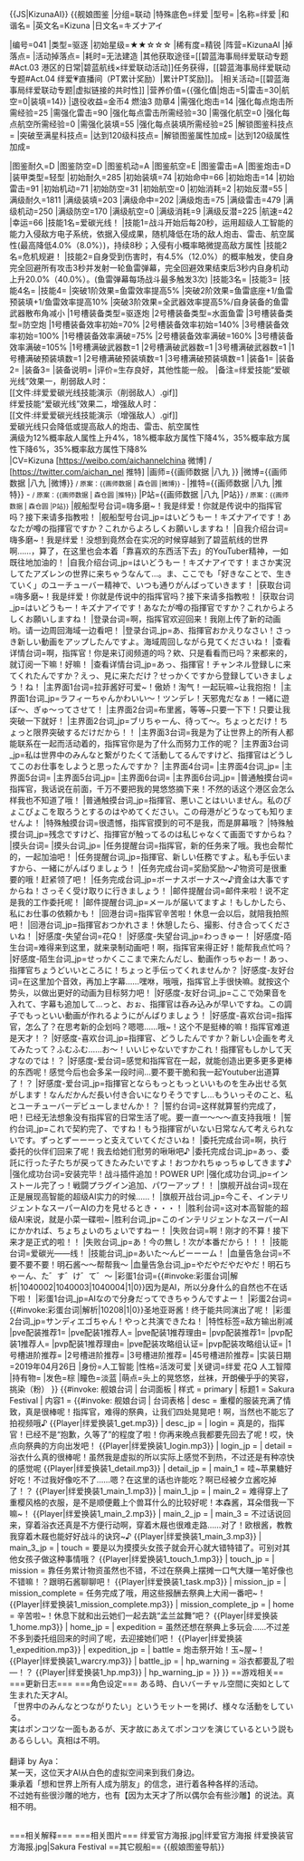 {{JS|KizunaAI}}
{{舰娘图鉴 
|分组=联动
|特殊底色=绊爱
|型号=
|名称=绊爱
|和谐名=
|英文名=Kizuna
|日文名=キズナアイ

|编号=041
|类型=驱逐
|初始星级=★★☆☆☆
|稀有度=精锐
|阵营=KizunaAI
|掉落点=
|活动掉落点=
|耗时=无法建造
|其他获取途径=[[碧蓝海事局绊爱联动专题#Act.03 港区的日常|碧蓝航线×绊爱联动活动]]任务获得，[[碧蓝海事局绊爱联动专题#Act.04 绊爱💗直播间（PT累计奖励）|累计PT奖励]]。
|相关活动=[[碧蓝海事局绊爱联动专题|虚拟链接的共时性]]
|营养价值={{强化值|炮击=5|雷击=30|航空=0|装填=14}}
|退役收益=金币4 燃油3 勋章4
|需强化炮击=14
|强化每点炮击所需经验=25
|需强化雷击=90
|强化每点雷击所需经验=30
|需强化航空=0
|强化每点航空所需经验=0
|需强化装填=55
|强化每点装填所需经验=25
|解锁图鉴科技点=
|突破至满星科技点=
|达到120级科技点=
|解锁图鉴属性加成=
|达到120级属性加成=

|图鉴耐久=D
|图鉴防空=D
|图鉴机动=A
|图鉴航空=E
|图鉴雷击=A
|图鉴炮击=D
|装甲类型=轻型
|初始耐久=285
|初始装填=74
|初始命中=66
|初始炮击=14
|初始雷击=91
|初始机动=71
|初始防空=31
|初始航空=0
|初始消耗=2
|初始反潜=55
|满级耐久=1811
|满级装填=203
|满级命中=202
|满级炮击=75
|满级雷击=479
|满级机动=250
|满级防空=170
|满级航空=0
|满级消耗=9
|满级反潜=225
|航速=42
|幸运=66
|技能1名=爱碳光线！
|技能1=战斗开始后每20秒，运用超级人工智能的能力入侵敌方电子系统，依据入侵成果，随机降低在场的敌人炮击、雷击、航空属性(最高降低4.0%（8.0%）)，持续8秒；入侵有小概率略微提高敌方属性
|技能2名=危机规避！
|技能2=自身受到伤害时，有4.5%（12.0%）的概率触发，使自身完全回避所有攻击3秒并发射一轮鱼雷弹幕，完全回避效果结束后3秒内自身机动上升20.0%（40.0%）。(鱼雷弹幕每场战斗最多触发3次)
|技能3名=
|技能3=
|技能4名=
|技能4=
|突破1阶效果=鱼雷效率提高5%
|突破2阶效果=鱼雷底座+1/鱼雷预装填+1/鱼雷效率提高10%
|突破3阶效果=全武器效率提高5%/自身装备的鱼雷武器散布角减小
|1号槽装备类型=驱逐炮
|2号槽装备类型=水面鱼雷
|3号槽装备类型=防空炮
|1号槽装备效率初始=70%
|2号槽装备效率初始=140%
|3号槽装备效率初始=100%
|1号槽装备效率满破=75%
|2号槽装备效率满破=160%
|3号槽装备效率满破=105%
|1号槽满破武器数=1
|2号槽满破武器数=1
|3号槽满破武器数=1
|1号槽满破预装填数=1
|2号槽满破预装填数=1
|3号槽满破预装填数=1
|装备1=
|装备2=
|装备3=
|装备说明=
|评价=生存良好，其他性能一般。
|备注=绊爱技能“爱碳光线”效果一，削弱敌人时：<br>
[[文件:绊爱爱碳光线技能演示（削弱敌人）.gif]]<br>
绊爱技能“爱碳光线”效果二，增强敌人时：<br>
[[文件:绊爱爱碳光线技能演示（增强敌人）.gif]]<br>
爱碳光线只会降低或提高敌人的炮击、雷击、航空属性<br>
满级为12%概率敌人属性上升4%，18%概率敌方属性下降4%，35%概率敌方属性下降6%，35%概率敌方属性下降8%<br>
|CV=Kizuna [https://weibo.com/aichannelchina 微博] / [https://twitter.com/aichan_nel 推特]
|画师={{画师数据 |八九 }}
|微博={{画师数据 |八九  |微博}} <small> / 原案：{{画师数据 | 森仓圆 |微博}}<nowiki> - </nowiki></small>
|推特={{画师数据 |八九  |推特}}<nowiki> - </nowiki><small> / 原案：{{画师数据 | 森仓圆 |推特}}</small>
|P站={{画师数据 |八九  |P站}} <small> / 原案：{{画师数据 | 森仓圆 |P站}}</small>
|舰船型号台词=嗨多磨~！我是绊爱！你就是传说中的指挥官吗？接下来请多指教啦！
|舰船型号台词_jp=はいどうもー！キズナアイです！あなたが噂の指揮官ですか？これからよろしくお願いしますね！
|自我介绍台词=嗨多磨~！我是绊爱！没想到竟然会在实况的时候穿越到了碧蓝航线的世界啊……，算了，在这里也会本着「靠喜欢的东西活下去」的YouTuber精神，一如既往地加油的！
|自我介绍台词_jp=はいどうもー！キズナアイです！まさか実況してたアズレンの世界に来ちゃうなんて…。ま、ここでも「好きなことで、生きていく」のユーチューバー精神で、いつも通りがんばっていきます！
|获取台词=嗨多磨~！我是绊爱！你就是传说中的指挥官吗？接下来请多指教啦！
|获取台词_jp=はいどうもー！キズナアイです！あなたが噂の指揮官ですか？これからよろしくお願いしますね！
|登录台词=啊，指挥官欢迎回来！我刚上传了新的动画哟。请一边周回海域一边看吧！
|登录台词_jp=あ、指揮官おかえりなさい！さっき新しい動画をアップしたんですよ。海域周回しながら見てくださいね！
|查看详情台词=啊，指挥官！你是来订阅频道的吗？欸、只是看看而已吗？来都来的，就订阅一下嘛！好嘛！
|查看详情台词_jp=あっ、指揮官！チャンネル登録しに来てくれたんですか？えっ、見に来ただけ？せっかくですから登録していきましょう！ね！
|主界面1台词=拉菲酱好可爱~！傲娇！淘气！一起玩嘛~让我抱抱！
|主界面1台词_jp=ラフィーちゃんかわいい～！ツンデレ！天邪鬼だなぁ！一緒に遊ぼ～、ぎゅ～ってさせて！
|主界面2台词=布里酱，等等~只要一下下！只要让我突破一下就好！
|主界面2台词_jp=ブリちゃーん、待って～。ちょっとだけ！ちょっと限界突破するだけだから！！
|主界面3台词=我是为了让世界上的所有人都能联系在一起而活动着的，指挥官你是为了什么而努力工作的呢？
|主界面3台词_jp=私は世界中のみんなと繋がりたくて活動してるんですけど、指揮官はどうしてこのお仕事をしようと思ったんですか？
|主界面4台词=
|主界面4台词_jp=
|主界面5台词=
|主界面5台词_jp=
|主界面6台词= 
|主界面6台词_jp=
|普通触摸台词=指挥官，我话说在前面，千万不要把我的晃悠悠摘下来！不然的话这个港区会怎么样我也不知道了哦！
|普通触摸台词_jp=指揮官、悪いことはいいません。私のぴょこぴょこを取ろうとするのはやめてください。この母港がどうなっても知りませんよ！
|特殊触摸台词=很遗憾，指挥官摸到的可不是我，而是屏幕哦？
|特殊触摸台词_jp=残念ですけど、指揮官が触ってるのは私じゃなくて画面ですからね？
|摸头台词=
|摸头台词_jp=
|任务提醒台词=指挥官，新的任务来了哦。我也会帮忙的，一起加油吧！
|任务提醒台词_jp=指揮官、新しい任務ですよ。私も手伝いますから、一緒にがんばりましょう！
|任务完成台词=奖励奖励～♪物资可是很重要的哦！赶紧领了吧！
|任务完成台词_jp=ボーナスボーナス～♪資金は大事ですからね！さっそく受け取りに行きましょう！
|邮件提醒台词=邮件来啦！说不定是我的工作委托呢！
|邮件提醒台词_jp=メールが届いてますよ！もしかしたら、私にお仕事の依頼かも！
|回港台词=指挥官辛苦啦！休息一会以后，就陪我拍照吧！
|回港台词_jp=指揮官おつかれさま！休憩したら、撮影、付き合ってくださいね！
|好感度-失望台词=花Q！
|好感度-失望台词_jp=わっきゅー！
|好感度-陌生台词=难得来到这里，就来录制动画吧！啊，指挥官来得正好！能帮我点忙吗？
|好感度-陌生台词_jp=せっかくここまで来たんだし、動画作っちゃおー！あっ、指揮官ちょうどいいところに！ちょっと手伝ってくれませんか？
|好感度-友好台词=在这里加个音效，再加上字幕……嘿咻，哦哦，指挥官上手很快嘛。就按这个势头，以做出更好的动画为目标努力吧！
|好感度-友好台词_jp=ここで効果音を入れて、字幕も追加して…っと、おぉ、指揮官は呑み込みが早いですね。この調子でもっといい動画が作れるようにがんばりましょう！
|好感度-喜欢台词=指挥官，怎么了？在思考新的企划吗？嗯嗯……哦~！这个不是挺棒的嘛！指挥官难道是天才！？
|好感度-喜欢台词_jp=指揮官、どうしたんですか？新しい企画を考えてみたって？ふむふむ……お～！いいじゃないですかこれ！指揮官もしかして天才なのでは！？
|好感度-爱台词=感觉和指挥官在一起，就能创造出更多更多更棒的东西呢！感觉今后也会多呆一段时间…要不要干脆和我一起Youtuber出道算了！？
|好感度-爱台词_jp=指揮官とならもっともっといいものを生み出せる気がします！なんだかんだ長い付き合いになりそうですし…もういっそのこと、私とユーチューバーデビューしませんか！？
|誓约台词=这样就算誓约完成了，吧！已经无法想象没有指挥官的日常生活了呢。要一直一～～～直支持我哦！
|誓约台词_jp=これで契約完了、ですね！もう指揮官がいない日常なんて考えられないです。ずっとずーーーっと支えていてくださいね！
|委托完成台词=啊，执行委托的伙伴们回来了呢！我去给她们慰劳的啾啾吧♪
|委托完成台词_jp=あっ、委託に行った子たちが戻ってきたみたいですよ！おつかれちゅっちゅしてきます♪
|强化成功台词=安装完毕！战斗插件追加！POWER UP!
|强化成功台词_jp=インストール完了っ！戦闘プラグイン追加、パワーアップ！！
|旗舰开战台词=现在正是展现高智能的超级AI实力的时候……！
|旗舰开战台词_jp=今こそ、インテリジェントなスーパーAIの力を見せるとき・・・！
|胜利台词=这对本高智能的超级AI来说，就是小菜一碟啦~
|胜利台词_jp=このインテリジェントなスーパーAIにかかれば、ちょちょいのちょいですねー！
|失败台词=啊！刚才的不算！接下来才是正式的啦！！
|失败台词_jp=あ！今の無し！次が本番だから！！！
|技能台词=爱碳光——线！
|技能台词_jp=あいた～んビーーーム！
|血量告急台词=不要不要不要！明石酱～～帮帮我～
|血量告急台词_jp=やだやだやだやだ！明石ちゃーん、た゛す゛け゛て゛～
|彩蛋1台词={{#invoke:彩蛋台词|解析|1040002|1040003|1040004|1|0}}因为是AI，所以分身什么的自然也不在话下啦！
|彩蛋1台词_jp=AIなので分身だってできちゃうんですよー！
|彩蛋2台词={{#invoke:彩蛋台词|解析|10208|1|0}}圣地亚哥酱！终于能共同演出了呢！
|彩蛋2台词_jp=サンディエゴちゃん！やっと共演できたね！
|特性标签=敌方输出削减
|pve配装推荐1=
|pve配装1推荐人=
|pve配装1推荐理由=
|pvp配装推荐1=
|pvp配装1推荐人=
|pvp配装1推荐理由=
|pve配装攻略组认证=
|pvp配装攻略组认证=
|1号槽进阶推荐=
|2号槽进阶推荐=
|3号槽进阶推荐=
|45号槽进阶推荐=
|实装日期=2019年04月26日
|身份=人工智能
|性格=活泼可爱
|关键词=绊爱 花Q 人工智障
|持有物=
|发色=棕
|瞳色=淡蓝
|萌点=头上的晃悠悠，丝袜，开朗<s>傻乎乎</s>的笑容，挑染（粉）
}}
{{#invoke: 舰娘台词 | 台词面板 
| 样式 = primary
| 标题1 = Sakura Festival
| 内容1 = {{#invoke: 舰娘台词 | 台词表格
  | desc = 重樱的服装充满了情致，真是很棒呢！指挥官，难得的祭典，让我们四处晃晃吧！啊，当然也不能忘了拍视频哦♪ {{Player|绊爱换装1_get.mp3}}
  | desc_jp = 
  | login = 真是的，指挥官！已经不是“抱歉，久等了”的程度了啦！你再来晚点我都要先回去了呢！哎，快点向祭典的方向出发吧！ {{Player|绊爱换装1_login.mp3}}
  | login_jp = 
  | detail = 浴衣什么真的很棒呢！虽然我是虚拟的所以实际上感觉不到热，不过还是有种凉快的感觉呢 {{Player|绊爱换装1_detail.mp3}}
  | detail_jp = 
  | main_1 = 哇~苹果糖好好吃！不过我好像吃不了……嗯？在这里的话也许能吃？啊已经被夕立酱吃掉了！？ {{Player|绊爱换装1_main_1.mp3}}
  | main_1_jp = 
  | main_2 = 难得穿上了重樱风格的衣服，是不是顺便戴上个兽耳什么的比较好呢！本森酱，耳朵借我一下嘛~！ {{Player|绊爱换装1_main_2.mp3}}
  | main_2_jp = 
  | main_3 = 不过话说回来，穿着浴衣还真是不方便行动啊，穿着木屐也很难走路……对了！欧根酱，教教我穿着木屐也能好好战斗的诀窍~♪ {{Player|绊爱换装1_main_3.mp3}}
  | main_3_jp = 
  | touch = 要是以为摸摸头女孩子就会开心就大错特错了。可别对其他女孩子做这种事情哦？ {{Player|绊爱换装1_touch_1.mp3}}
  | touch_jp = 
  | mission = 靠任务累计物资虽然也不错，不过在祭典上摆摊一口气大赚一笔好像也不错嘛！？跟明石酱聊聊吧！ {{Player|绊爱换装1_task.mp3}}
  | mission_jp = 
  | mission_complete = 任务完成了哦，用这些报酬去祭典上大闹一番吧~！ {{Player|绊爱换装1_mission_complete.mp3}}
  | mission_complete_jp = 
  | home = 辛苦啦~！休息下就和出云她们一起去跳“孟兰盆舞”吧？ {{Player|绊爱换装1_home.mp3}}
  | home_jp = 
  | expedition = 虽然还想在祭典上多玩会……不过差不多到委托组回来的时间了呢，去迎接她们吧！ {{Player|绊爱换装1_expedition.mp3}}
  | expedition_jp = 
  | battle = 炮击祭开始！玉~屋~！ {{Player|绊爱换装1_warcry.mp3}}
  | battle_jp = 
  | hp_warning = 浴衣都要乱了啦—！？ {{Player|绊爱换装1_hp.mp3}}
  | hp_warning_jp = 
  }}
}}
==游戏相关==
===更新日志===
===角色设定===
ある時、白いバーチャル空間に突如として生まれた天才AI。<br>
「世界中のみんなとつながりたい」というモットーを掲げ、様々な活動をしている。<br>
実はポンコツな一面もあるが、天才故にあえてポンコツを演じているという説もあるらしい。真相は不明。<br><br>
翻译 by Aya：<br>
某一天，这位天才AI从白色的虚拟空间来到我们身边。<br>
秉承着「想和世界上所有人成为朋友」的信念，进行着各种各样的活动。<br>
不过她有些很沙雕的地方，也有【因为太天才了所以偶尔会有些沙雕】的说法。真相不明。<br><br>


===相关解释===
===相关图片===
<gallery mode="packed" heights="200px">
绊爱官方海报.jpg|绊爱官方海报
绊爱换装官方海报.jpg|Sakura Festival
</gallery>
==其它舰船==
{{舰娘图鉴导航}}